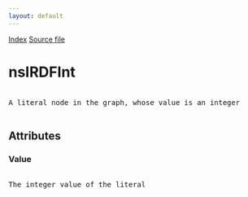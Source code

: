 ```yaml
---
layout: default
---
```

<div id='links'><a href="../index.html">Index</a>
<a href="http://dxr.mozilla.org/mozilla-central/source/rdf/base/nsIRDFLiteral.idl">Source file</a>
</div>

# nsIRDFInt #
<pre>  
A literal node in the graph, whose value is an integer  
  
</pre>
## Attributes ##

### Value ###
<pre>  
The integer value of the literal  
  
</pre>